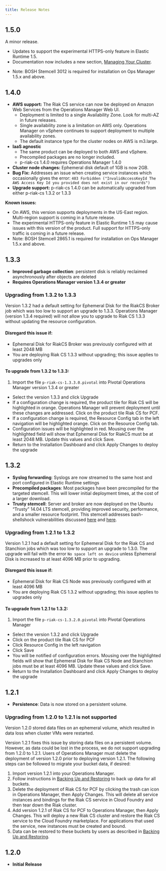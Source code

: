 ```yaml
---
title: Release Notes
---
```


## <a id="1-5-0"></a>1.5.0 ##

A minor release.

- Updates to support the experimental HTTPS-only feature in Elastic Runtime 1.5.
- Documentation now includes a new section, [Managing Your Cluster](managing_your_cluster.html).

* Note: BOSH Stemcell 3012 is required for installation on Ops Manager 1.5.x and above.


## <a id="1-4-0"></a>1.4.0 ##

- **AWS support:** The Riak CS service can now be deployed on Amazon Web Services from the Operations Manager Web UI.
  - Deployment is limited to a single Availability Zone. Look for multi-AZ in future releases.
  - Single availability zone is a limitation on AWS only. Operations Manager on vSphere continues to support deployment to multiple availability zones.
  - The default instance type for the cluster nodes on AWS is m3.large.
- **IaaS agnostic**
  - The same product can be deployed to both AWS and vSphere.
  - Precompiled packages are no longer included.
  - p-riak-cs 1.4.0 requires Operations Manager 1.4.0
- **Cluster node changes:** Ephemeral disk default of 1GB is now 2GB.
- **Bug Fix:** Addresses an issue when creating service instances which occasionally gives the error: `403 Forbidden ("InvalidAccessKeyId The AWS Access Key Id you provided does not exist in our records")`
- **Upgrade support:** p-riak-cs 1.4.0 can be automatically upgraded from either p-riak-cs 1.3.2 or 1.3.3

**Known issues:**

* On AWS, this version supports deployments in the US-East region. Multi-region support is coming in a future release.
* The experimental HTTPS-only feature in Elastic Runtime 1.5 may cause issues with this version of the product. Full support for HTTPS-only traffic is coming in a future release.
* Note: BOSH Stemcell 2865.1 is required for installation on Ops Manager 1.5.x and above.

## <a id="1-3-3"></a>1.3.3 ##

- **Improved garbage collection**: persistent disk is reliably reclaimed asynchronously after objects are deleted
- **Requires Operations Manager version 1.3.4 or greater**

### Upgrading from 1.3.2 to 1.3.3

Version 1.3.2 had a default setting for Ephemeral Disk for the RiakCS Broker job which was too low to support an upgrade to 1.3.3. Operations Manager (version 1.3.4 required) will not allow you to upgrade to Riak CS 1.3.3 without updating the resource configuration.

#### Disregard this issue if:

- Ephemeral Disk for RiakCS Broker was previously configured with at least 2048 MB
- You are deploying Riak CS 1.3.3 without upgrading; this issue applies to upgrades only

#### To upgrade from 1.3.2 to 1.3.3:

1.  Import the file `p-riak-cs-1.3.3.0.pivotal` into Pivotal Operations Manager version 1.3.4 or greater
- Select the version 1.3.3 and click Upgrade
- If a configuration change is required, the product tile for Riak CS will be highlighted in orange. Operations Manager will prevent deployment until these changes are addressed. Click on the product tile Riak CS for PCF.
- If a configuration change is required, the Resource Config tab in the left navigation will be highlighted orange. Click on the Resource Config tab.
- Configuration issues will be highlighted in red. Mousing over the highlighted field will show that Ephemeral Disk for RiakCS must be at least 2048 MB. Update this values and click Save.
- Return to the Installation Dashboard and click Apply Changes to deploy the upgrade

## <a id="1-3-2"></a>1.3.2 ##

- **Syslog forwarding**: Syslogs are now streamed to the same host and port configured in Elastic Runtime settings
- **Precompiled packages**: Most packages have been precompiled for the targeted stemcell. This will lower initial deployment times, at the cost of a larger download.
- **Trusty stemcell**: Server and broker are now deployed on the Ubuntu “Trusty” 14.04 LTS stemcell, providing improved security, performance, and a smaller resource footprint. This stemcell addresses bash-shellshock vulnerabilities discussed [here](http://www.pivotal.io/security/CVE-2014-6271) and [here](http://www.pivotal.io/security/CVE-2014-7186).

### Upgrading from 1.2.1 to 1.3.2

Version 1.2.1 had a default setting for Ephemeral Disk for the Riak CS and Stanchion jobs which was too low to support an upgrade to 1.3.0. The upgrade will fail with the error `No space left on device` unless Ephemeral Disk is increased to at least 4096 MB prior to upgrading.

#### Disregard this issue if:

- Ephemeral Disk for Riak CS Node was previously configured with at least 4096 MB
- You are deploying Riak CS 1.3.2 without upgrading; this issue applies to upgrades only

#### To upgrade from 1.2.1 to 1.3.2:

1.  Import the file `p-riak-cs-1.3.2.0.pivotal` into Pivotal Operations Manager
- Select the version 1.3.2 and click Upgrade
- Click on the product tile Riak CS for PCF
- Click Resource Config in the left navigation
- Click Save
- You will be notified of configuration errors. Mousing over the highlighted fields will show that Ephemeral Disk for Riak CS Node and Stanchion jobs must be at least 4096 MB. Update these values and click Save.
- Return to the Installation Dashboard and click Apply Changes to deploy the upgrade

## <a id="1-2-1"></a>1.2.1 ##

- **Persistence**: Data is now stored on a persistent volume.

### Upgrading from 1.2.0 to 1.2.1 is not supported

Version 1.2.0 stored data files on an ephemeral volume, which resulted in data loss when cluster VMs were restarted.

Version 1.2.1 fixes this issue by storing data files on a persistent volume. However, as data could be lost in the process, we do not support upgrading from 1.2.0 to 1.2.1. Users of Operations Manager must delete the deployment of version 1.2.0 prior to deploying version 1.2.1. The following steps can be followed to migrate your bucket data, if desired:

1. Import version 1.2.1 into your Operations Manager.
1. Follow instructions in [Backing Up and Restoring](index.html#backing-up) to back up data for all buckets.
1. Delete the deployment of Riak CS for PCF by clicking the trash can icon in Operations Manager, then Apply Changes. This will delete all service instances and bindings for the Riak CS service in Cloud Foundry and then tear down the Riak cluster.
1. Add version 1.2.1 of Riak CS for PCF to Operations Manager, then Apply Changes. This will deploy a new Riak CS cluster and restore the Riak CS service to the Cloud Foundry marketplace. For applications that used the service, new instances must be created and bound.
1. Data can be restored to these buckets by users as described in [Backing Up and Restoring](index.html#backing-up).

## <a id="1-2-0"></a>1.2.0 ##

- **Initial Release**
